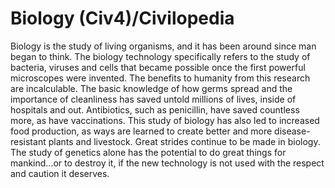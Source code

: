 # Biology (Civ4)/Civilopedia

Biology is the study of living organisms, and it has been around since man began to think. The biology technology specifically refers to the study of bacteria, viruses and cells that became possible once the first powerful microscopes were invented.
The benefits to humanity from this research are incalculable. The basic knowledge of how germs spread and the importance of cleanliness has saved untold millions of lives, inside of hospitals and out. Antibiotics, such as penicillin, have saved countless more, as have vaccinations. This study of biology has also led to increased food production, as ways are learned to create better and more disease-resistant plants and livestock.
Great strides continue to be made in biology. The study of genetics alone has the potential to do great things for mankind...or to destroy it, if the new technology is not used with the respect and caution it deserves.